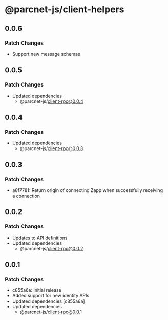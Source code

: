 # @parcnet-js/client-helpers

## 0.0.6

### Patch Changes

- Support new message schemas

## 0.0.5

### Patch Changes

- Updated dependencies
  - @parcnet-js/client-rpc@0.0.4

## 0.0.4

### Patch Changes

- Updated dependencies
  - @parcnet-js/client-rpc@0.0.3

## 0.0.3

### Patch Changes

- a8f7781: Return origin of connecting Zapp when successfully receiving a connection

## 0.0.2

### Patch Changes

- Updates to API definitions
- Updated dependencies
  - @parcnet-js/client-rpc@0.0.2

## 0.0.1

### Patch Changes

- c855a6a: Initial release
- Added support for new identity APIs
- Updated dependencies [c855a6a]
- Updated dependencies
  - @parcnet-js/client-rpc@0.0.1
